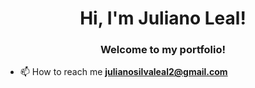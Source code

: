 <h1 align="center"> Hi, I'm Juliano Leal!</h1>
<h3 align="center">Welcome to my portfolio!</h3>

- 📫 How to reach me **julianosilvaleal2@gmail.com**
